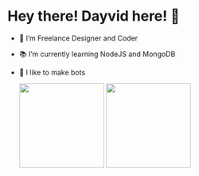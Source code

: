 #  Hey there! Dayvid here! 👋


- 🎨 I’m Freelance Designer and Coder
- 📚 I’m currently learning NodeJS and MongoDB
- 🤖 I like to make bots
 


  <img height="170em" src="https://github-readme-stats.vercel.app/api?username=Dayvid-san&show_icons=true&theme=tokyonight&include_all_commits=true&count_private=true"/>
  <img height="170em" src="https://github-readme-stats.vercel.app/api/top-langs/?username=Dayvid-san&layout=compact&langs_count=7&theme=tokyonight"/>


